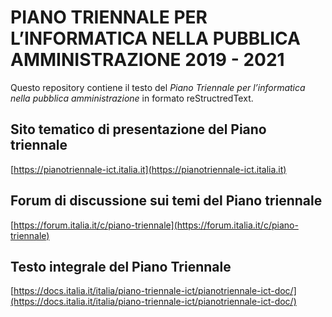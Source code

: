 # PIANO TRIENNALE PER L’INFORMATICA NELLA PUBBLICA AMMINISTRAZIONE 2019 - 2021
Questo repository contiene il testo del *Piano Triennale per l’informatica nella pubblica amministrazione* in formato reStructredText.

## Sito tematico di presentazione del Piano triennale
[https://pianotriennale-ict.italia.it](https://pianotriennale-ict.italia.it)

## Forum di discussione sui temi del Piano triennale
[https://forum.italia.it/c/piano-triennale](https://forum.italia.it/c/piano-triennale)

## Testo integrale del Piano Triennale
[https://docs.italia.it/italia/piano-triennale-ict/pianotriennale-ict-doc/](https://docs.italia.it/italia/piano-triennale-ict/pianotriennale-ict-doc/)
